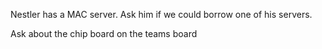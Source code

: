 Nestler has a MAC server. Ask him if we could borrow one of his servers.

Ask about the chip board on the teams board
